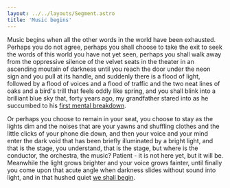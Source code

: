 ```yaml
---
layout: ../../layouts/Segment.astro
title: 'Music begins'
---
```


Music begins when all the other words in the world have been exhausted.
Perhaps you do not agree, perhaps you shall choose to take the exit to seek the words of this world you have not yet seen, perhaps you shall walk away from the oppressive silence of the velvet seats in the theater in an ascending moutain of darkness until you reach the door under the neon sign and you pull at its handle, and suddenly there is a flood of light, followed by a flood of voices and a flood of traffic and the two neat lines of oaks and a bird's trill that feels oddly like spring, and you shall blink into a brilliant blue sky that, forty years ago, my grandfather stared into as he succumbed to his [first mental breakdown](/a_symphony_from_dust/pathways/grandfather_forties).

Or perhaps you choose to remain in your seat, you choose to stay as the lights dim and the noises that are your yawns and shuffling clothes and the little clicks of your phone die down, and then your voice and your mind enter the dark void that has been briefly illuminated by a bright light, and that is the stage, you understand, that is the stage, but where is the conductor, the orchestra, the music? Patient - it is not here yet, but it will be. Meanwhile the light grows brighter and your voice grows fainter, until finally you come upon that acute angle when darkness slides without sound into light, and in that hushed quiet [we shall begin](/a_symphony_from_dust/pathways/I_afternoon). 

<style>
    body {
        background-color: var(--primary-green);
        background-image: url(../../assets/noise.svg);
        background-size: 10%;
        background-blend-mode: overlay;
    }

    .main {
        color: var(--light-red);
        padding-left: 10rem;
    }
    .main::before,
    .main::after {
        content: "";
        position: absolute;
    }

/*     .main::before {
        left: -3rem;
        top: 0;
        width: 10rem;
        height: 90%;
        background-image: linear-gradient(to bottom, var(--primary-red), var(--light-red)),
        url(../../assets/noise2.png); 
        background-blend-mode: multiply;
        opacity: 0.5;
    } */
</style>